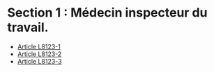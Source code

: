 # Section 1 : Médecin inspecteur du travail.

* [Article L8123-1](./LEGIARTI000006904808.md)
* [Article L8123-2](./LEGIARTI000006904809.md)
* [Article L8123-3](./LEGIARTI000006904810.md)
